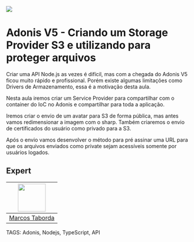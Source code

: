 <img src="https://storage.googleapis.com/golden-wind/experts-club/capa-github.svg" />

# Adonis V5 - Criando um Storage Provider S3 e utilizando para proteger arquivos

Criar uma API Node.js as vezes é difícil, mas com a chegada do Adonis V5 ficou muito rápido e profissional. Porém existe algumas limitações como Drivers de Armazenamento, essa é a motivação desta aula.

Nesta aula iremos criar um Service Provider para compartilhar com o container do IoC no Adonis e compartilhar para toda a aplicação.

Iremos criar o envio de um avatar para S3 de forma pública, mas antes vamos redimensionar a imagem com o sharp. Também criaremos o envio de certificados do usuário como privado para a S3.

Após o envio vamos desenvolver o método para pré assinar uma URL para que os arquivos enviados como private sejam acessíveis somente por usuários logados.

## Expert

| [<img src="https://avatars.githubusercontent.com/u/15224426?v=4?s=460&u=0ba16a79456c2f250e7579cb388fa18c5c2d7d65&v=4" width="75px;"/>](https://github.com/marcostaborda) |
| :----------------------------------------------------------------------------------------------------------------------------------------------------------------------: |
|                                                             [Marcos Taborda](https://github.com/marcostabora)                                                             |

TAGS: Adonis, Nodejs, TypeScript, API
